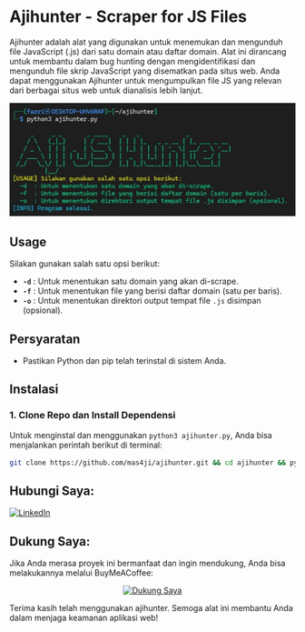 # **Ajihunter - Scraper for JS Files**

Ajihunter adalah alat yang digunakan untuk menemukan dan mengunduh file JavaScript (.js) dari satu domain atau daftar domain. Alat ini dirancang untuk membantu dalam bug hunting dengan mengidentifikasi dan mengunduh file skrip JavaScript yang disematkan pada situs web. Anda dapat menggunakan Ajihunter untuk mengumpulkan file JS yang relevan dari berbagai situs web untuk dianalisis lebih lanjut.

![Ajihunter Screenshot](https://github.com/mas4ji/ajitools/blob/main/image%20(19).png)

## **Usage**
Silakan gunakan salah satu opsi berikut:
- **`-d`** : Untuk menentukan satu domain yang akan di-scrape.
- **`-f`** : Untuk menentukan file yang berisi daftar domain (satu per baris).
- **`-o`** : Untuk menentukan direktori output tempat file `.js` disimpan (opsional).


## **Persyaratan**
- Pastikan Python dan pip telah terinstal di sistem Anda.

## **Instalasi**

### 1. **Clone Repo dan Install Dependensi**
Untuk menginstal dan menggunakan `python3 ajihunter.py`, Anda bisa menjalankan perintah berikut di terminal:

```bash
git clone https://github.com/mas4ji/ajihunter.git && cd ajihunter && python3 ajihunter.py
```
## **Hubungi Saya:**
<p align="left">
  <a href="https://linkedin.com/in/mas4ji" target="_blank">
    <img src="https://upload.wikimedia.org/wikipedia/commons/0/01/LinkedIn_Logo_2013.svg" alt="LinkedIn" width="30" height="30"/>
  </a>
</p>


## Dukung Saya:
Jika Anda merasa proyek ini bermanfaat dan ingin mendukung, Anda bisa melakukannya melalui BuyMeACoffee:

<p align="center">
  <a href="https://www.buymeacoffee.com/mas4ji">
    <img src="https://cdn.buymeacoffee.com/buttons/v2/default-yellow.png" height="50" width="210" alt="Dukung Saya" />
  </a>
</p>

Terima kasih telah menggunakan ajihunter. Semoga alat ini membantu Anda dalam menjaga keamanan aplikasi web!
